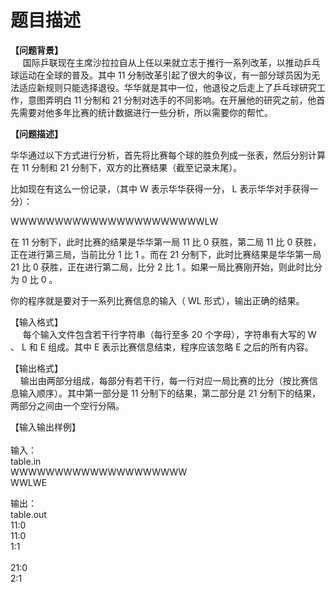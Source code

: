# 题目描述


<p>
<b>【问题背景】</b><br/>
     国际乒联现在主席沙拉拉自从上任以来就立志于推行一系列改革，以推动乒乓球运动在全球的普及。其中 11 分制改革引起了很大的争议，有一部分球员因为无法适应新规则只能选择退役。华华就是其中一位，他退役之后走上了乒乓球研究工作，意图弄明白 11 分制和 21 分制对选手的不同影响。在开展他的研究之前，他首先需要对他多年比赛的统计数据进行一些分析，所以需要你的帮忙。
</p>
<p>
<b>【问题描述】</b> 
</p>
<p>
华华通过以下方式进行分析，首先将比赛每个球的胜负列成一张表，然后分别计算在 11 分制和 21 分制下，双方的比赛结果（截至记录末尾）。
</p>
<p>
比如现在有这么一份记录，（其中 W 表示华华获得一分， L 表示华华对手获得一分）：
</p>
<p>
WWWWWWWWWWWWWWWWWWWWWWLW
</p>
<p>
在 11 分制下，此时比赛的结果是华华第一局 11 比 0 获胜，第二局 11 比 0 获胜，正在进行第三局，当前比分 1 比 1 。而在 21 分制下，此时比赛结果是华华第一局 21 比 0 获胜，正在进行第二局，比分 2 比 1 。如果一局比赛刚开始，则此时比分为 0 比 0 。
</p>
<p>
你的程序就是要对于一系列比赛信息的输入（ WL 形式），输出正确的结果。
</p>
<p>
【输入格式】 <br/>
     每个输入文件包含若干行字符串（每行至多 20 个字母），字符串有大写的 W 、 L 和 E 组成。其中 E 表示比赛信息结束，程序应该忽略 E 之后的所有内容。
</p>
<p>
【输出格式】 <br/>
    输出由两部分组成，每部分有若干行，每一行对应一局比赛的比分（按比赛信息输入顺序）。其中第一部分是 11 分制下的结果，第二部分是 21 分制下的结果，两部分之间由一个空行分隔。
</p>
<p>
【输入输出样例】<br/>
 <b><br/>
</b>输入： <br/>
table.in<br/>
WWWWWWWWWWWWWWWWWWWW <br/>
WWLWE
</p>
<p>
输出：<br/>
table.out<br/>
11:0 <br/>
11:0 <br/>
1:1 <br/>
  <br/>
21:0 <br/>
2:1
</p>
